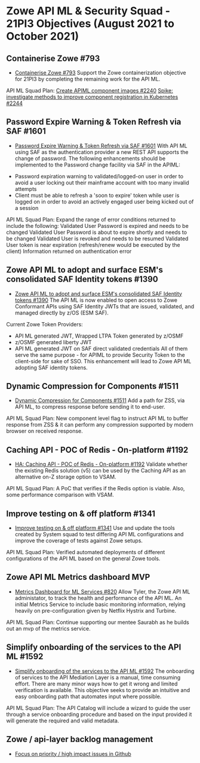 # Zowe API ML & Security Squad - 21PI3 Objectives (August 2021 to October 2021)


## Containerise Zowe #793

* [Containerise Zowe #793](https://github.com/zowe/zowe-install-packaging/issues/793)
Support the Zowe containerization objective for 21PI3 by completing the remaining work for the API ML.

API ML Squad Plan:
[Create APIML component images #2240](https://github.com/zowe/zowe-install-packaging/issues/2240)
[Spike: investigate methods to improve component registration in Kubernetes #2244](https://github.com/zowe/zowe-install-packaging/issues/2244)


## Password Expire Warning & Token Refresh via SAF #1601

* [Password Expire Warning & Token Refresh via SAF #1601](https://github.com/zowe/api-layer/issues/1601)
With API ML using SAF as the authentication provider a new REST API supports the change of password. The following enhancements should be implemented to the Password change facility via SAF in the APIML:
- Password expiration warning to validated/logged-on user in order to avoid a user locking out their mainframe account with too many invalid attempts
- Client must be able to refresh a 'soon to expire' token while user is logged on in order to avoid an actively engaged user being kicked out of a session

API ML Squad Plan:
Expand the range of error conditions returned to include the following:
Validated User Password is expired and needs to be changed
Validated User Password is about to expire shortly and needs to be changed
Validated User is revoked and needs to be resumed
Validated User token is near expiration (refresh/renew would be executed by the client)
Information returned on authentication error


## Zowe API ML to adopt and surface ESM's consolidated SAF Identity tokens #1390

* [Zowe API ML to adopt and surface ESM's consolidated SAF Identity tokens #1390](https://github.com/zowe/api-layer/issues/1390)
The API ML is now enabled to open access to Zowe Conformant APIs using SAF Identity JWTs that are issued, validated, and managed directly by z/OS (ESM SAF).

Current Zowe Token Providers:
- API ML generated JWT, Wrapped LTPA Token generated by z/OSMF
- z/OSMF generated liberty JWT
- API ML generated JWT on SAF direct validated credentials
All of them serve the same purpose - for APIML to provide Security Token to the client-side for sake of SSO. This enhancement will lead to Zowe API ML adopting SAF identity tokens.


## Dynamic Compression for Components #1511

* [Dynamic Compression for Components #1511](https://github.com/zowe/api-layer/issues/1511)
Add a path for ZSS, via API ML, to compress response before sending it to end-user.

API ML Squad Plan:
New component level flag to instruct API ML to buffer response from ZSS & it can perform any compression supported by modern browser on received response.


## Caching API - POC of Redis - On-platform #1192

* [HA: Caching API - POC of Redis - On-platform #1192](https://github.com/zowe/api-layer/issues/1192)
Validate whether the existing Redis solution (v5) can be used by the Caching API as an alternative on-Z storage option to VSAM. 

API ML Squad Plan:
A PoC that verifies if the Redis option is viable. Also, some performance comparison with VSAM.


## Improve testing on & off platform #1341

* [Improve testing on & off platform #1341](https://github.com/zowe/api-layer/issues/1341)
Use and update the tools created by System squad to test differing API ML configurations and improve the coverage of tests against Zowe setups. 

API ML Squad Plan:
Verified automated deployments of different configurations of the API ML based on the general Zowe tools.


## Zowe API ML Metrics dashboard MVP

* [Metrics Dashboard for ML Services #820](https://github.com/zowe/api-layer/issues/820)
Allow Tyler, the Zowe API ML administator, to track the health and performance of the API ML.
An initial Metrics Service to include basic monitoring information, relying heavily on pre-configuration given by Netflix Hystrix and Turbine.

API ML Squad Plan:
Continue supporting our mentee Saurabh as he builds out an mvp of the metrics service. 


## Simplify onboarding of the services to the API ML #1592

* [Simplify onboarding of the services to the API ML #1592](https://github.com/zowe/api-layer/issues/1592)
The onboarding of services to the API Mediation Layer is a manual, time consuming effort. There are many minor ways how to get it wrong and limited verification is available. This objective seeks to provide an intuitive and easy onboarding path that automates input where possible.

API ML Squad Plan:
The API Catalog will include a wizard to guide the user through a service onboarding procedure and based on the input provided it will generate the required and valid metadata.


## Zowe / api-layer backlog management

* [Focus on priority / high impact issues in Github](https://github.com/zowe/api-layer/labels/21PI3)
